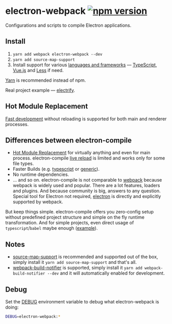 # electron-webpack [![npm version](https://img.shields.io/npm/v/electron-webpack.svg)](https://npmjs.org/package/electron-webpack)

Configurations and scripts to compile Electron applications.

## Install
1. `yarn add webpack electron-webpack --dev`
2. `yarn add source-map-support`
3. Install support for various [languages and frameworks](./languages-and-frameworks.md) —
[TypeScript](./languages-and-frameworks.md#typescript),
[Vue.js](./languages-and-frameworks.md#vuejs) and
[Less](./languages-and-frameworks.md#less) if need.

[Yarn](http://yarnpkg.com/) is recommended instead of npm.

Real project example — [electrify](https://github.com/electron-userland/electrify).

## Hot Module Replacement

[Fast development](./HMR.md) without reloading is supported for both main and renderer processes.

## Differences between electron-compile

* [Hot Module Replacement](https://webpack.js.org/concepts/hot-module-replacement/) for virtually anything and even for main process. electron-compile [live reload](https://github.com/electron/electron-compile#live-reload--hot-module-reloading) is limited and works only for some file types.
* Faster Builds (e.g. [typescript](https://github.com/TypeStrong/ts-loader#faster-builds) or [generic](https://github.com/amireh/happypack)).
* No runtime dependencies.
* ... and so on. electron-compile is not comparable to [webpack](https://webpack.js.org) because webpack is widely used and popular. There are a lot features, loaders and plugins. And because community is big, answers to any question. Special tool for Electron not required, [electron](https://webpack.js.org/configuration/target/#string) is directly and explicitly supported by webpack.

But keep things simple. electron-compile offers you zero-config setup without predefined project structure and simple on the fly runtime transformation. And for simple projects, even direct usage of `typescript`/`babel` maybe enough ([example](https://github.com/develar/onshape-desktop-shell)).

## Notes
* [source-map-support](https://github.com/evanw/node-source-map-support) is recommended and supported out of the box, simply install it `yarn add source-map-support` and that's all.
* [webpack-build-notifier](https://github.com/RoccoC/webpack-build-notifier) is supported, simply install it `yarn add webpack-build-notifier --dev` and it will automatically enabled for development.

## Debug

Set the [DEBUG](https://github.com/visionmedia/debug#windows-note) environment variable to debug what electron-webpack is doing:
```bash
DEBUG=electron-webpack:*
```
